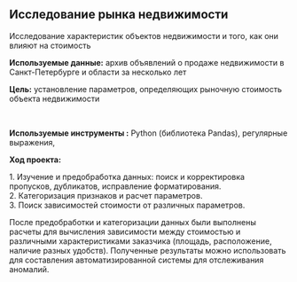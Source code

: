 ## Исследование рынка недвижимости
Исследование характеристик объектов недвижимости и того, как они влияют на стоимость 

<P> <B> Используемые данные:</B> архив объявлений о продаже недвижимости в Санкт-Петербурге и области за несколько лет </P>
<P> <B>Цель:</B>  установление параметров, определяющих рыночную стоимость объекта недвижимости </P>
  
<BR></P>

<P> <B> Используемые инструменты :</B> Python (библиотека Pandas), регулярные выражения, </P>
<P><B>Ход проекта:</B></P>
<P>   1. Изучение и предобработка данных: поиск и корректировка пропусков, дубликатов, исправление форматирования.
    <BR> 2. Категоризация признаков и расчет параметров.
    <BR> 3. Поиск зависимостей стоимости от различных параметров.
<BR></P>
<P>После предобработки и категоризации данных были выполнены расчеты для вычисления зависимости между стоимостью и различными характеристиками заказчика (площадь, расположение, наличие разных удобств). Полученные результаты можно использовать для составления автоматизированной системы для отслеживания аномалий.</P>



